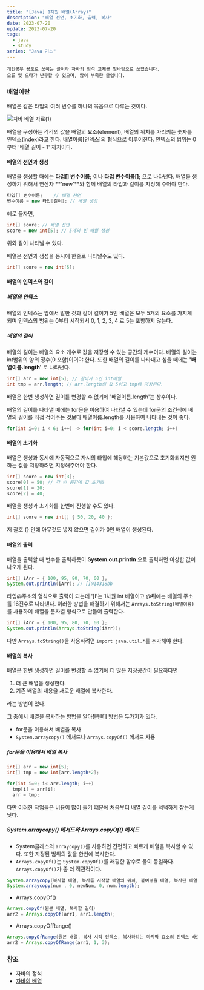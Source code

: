 ```yaml
---
title: "[Java] 1차원 배열(Array)"
description: "배열 선언, 초기화, 출력, 복사"
date: 2023-07-20
update: 2023-07-20
tags:
  - java
  - study
series: "Java 기초"
---
```


```
개인공부 용도로 쓰이는 글이라 자바의 정석 교재를 밑바탕으로 쓰였습니다. 
오류 및 오타가 난무할 수 있으며, 많이 부족한 글입니다.
```

### 배열이란

배열은 같은 타입의 여러 변수를 하나의 묶음으로 다루는 것이다. 

![자바 배열 자료(1)](https://github.com/C0ribo/code-blog/assets/133131980/28708339-6486-4eb0-9567-50514eaed7a9)

배열을 구성하는 각각의 값을 배열의 요소(element), 배열의 위치를 가리키는 숫자를 인덱스(index)라고 한다. 배열이름[인덱스]의 형식으로 이루어진다. 인덱스의 범위는 0부터 '배열 길이 - 1' 까지이다.

#### 배열의 선언과 생성


배열을 생성할 때에는 **타입[] 변수이름;** 이나 **타입 변수이름[];** 으로 나타낸다. 배열을 생성하기 위해서 연산자 **'new'**와 함께 배열의 타입과 길이를 지정해 주어야 한다.
```java
타입[] 변수이름;    // 배열 선언
변수이름 = new 타입[길이]; // 배열 생성
```
예로 들자면,
```java
int[] score; // 배열 선언
score = new int[5]; // 5개의 빈 배열 생성
```

위와 같이 나타낼 수 있다.

배열은 선언과 생성을 동시에 한줄로 나타낼수도 있다.
```java
int[] score = new int[5];
```

#### 배열의 인덱스와 길이

##### 배열의 인덱스

배열의 인덱스는 앞에서 말한 것과 같이 길이가 5인 배열은 모두 5개의 요소를 가지게 되며 인덱스의 범위는 0부터 시작되서 0, 1, 2, 3, 4 로 5는 포함하지 않는다. 


##### 배열의 길이

배열의 길이는 배열의 요소 개수로 값을 저장할 수 있는 공간의 개수이다. 배열의 길이는 int범위의 양의 정수(0 포함)이어야 한다. 또한 배열의 길이를 나타내고 싶을 때에는 **'배열이름.length'** 로 나타낸다.
```java
int[] arr = new int[5]; // 길이가 5인 int배열 
int tmp = arr.length; // arr.length의 값 5이고 tmp에 저장된다.
```

배열은 한번 생성하면 길이를 변경할 수 없기에 '배열이름.length'는 상수이다. 

배열의 길이를 나타낼 때에는 for문을 이용하여 나타낼 수 있는데 for문의 조건식에 배열의 길이를 직접 적어주는 것보다 배열이름.length를 사용하여 나타내는 것이 좋다. 

```java
for(int i=0; i < 6; i++) -> for(int i=0; i < score.length; i++)
```

#### 배열의 초기화

배열은 생성과 동시에 자동적으로 자시의 타입에 해당하는 기본값으로 초기화되지만 원하는 값을 저장하려면 지정해주어야 한다.
```java
int[] score = new int[3];
score[0] = 50; // 각 빈 공간에 값 초기화
score[1] = 20;
score[2] = 40; 
```

배열을 생성과 초기화를 한번에 진행할 수도 있다.
```java
int[] score = new int[] { 50, 20, 40 };
```
저 괄호 {} 안에 아무것도 넣지 않으면 길이가 0인 배열이 생성된다. 

#### 배열의 출력

배열을 출력할 때 변수를 출력하듯이 **System.out.println** 으로 출력하면 이상한 값이 나오게 된다.
```java
int[] iArr = { 100, 95, 80, 70, 60 };
System.out.println(iArr); // [I@14318bb 
```

타입@주소의 형식으로 출력이 되는데 '[I'는 1차원 int 배열이고 @뒤에는 배열의 주소를 16진수로 나타낸다.
이러한 방법을 해결하기 위해서는 `Arrays.toString(배열이름)`를 사용하여 배열을 문자열 형식으로 만들어 출력한다.
```java
int[] iArr = { 100, 95, 80, 70, 60 };
System.out.println(Arrays.toString(iArr));
```

다만 `Arrays.toString()`을 사용하려면 `import java.util.*`를 추가해야 한다.

#### 배열의 복사 

배열은 한번 생성하면 길이를 변경할 수 없기에 더 많은 저장공간이 필요하다면 
1. 더 큰 배열을 생성한다.
2. 기존 배열의 내용을 새로운 배열에 복사한다.   

라는 방법이 있다. 

그 중에서 배열을 복사하는 방법을 알아볼텐데 방법은 두가지가 있다.
- for문을 이용해서 배열을 복사
- `System.arraycopy()` 메서드나 `Arrays.copyOf()` 메서드 사용

##### for문을 이용해서 배열 복사 
```java
int[] arr = new int[5];
int[] tmp = new int[arr.length*2];

for(int i=0; i< arr.length; i++)
  tmp[i] = arr[i];
  arr = tmp; 
```
다만 이러한 작업들은 비용이 많이 들기 떄문에 처음부터 배열 길이를 넉넉하게 잡는게 낫다.

##### System.arraycopy() 메서드와 Arrays.copyOf() 메서드

- System클래스의 `arraycopy()`를 사용하면 간편하고 빠르게 배열을 복사할 수 있다. 또한 지정된 범위의 값을 한번에 복사한다.
- `Arrays.copyOf()`는 `System.copyOf()`를 래핑한 함수로 둘이 동일하다. `Arrays.copyOf()`가 좀 더 직관적이다.

```java
System.arraycopy(복사할 배열, 복사를 시작할 배열의 위치, 붙여넣을 배열, 복사된 배열값들이 붙여질 시작위치, 지정된 길이만큼 값들이 복사)
System.arraycopy(num , 0, newNum, 0, num.length);
```

- Arrays.copyOf()
```java
Arrays.copyOf(원본 배열, 복사할 길이)
arr2 = Arrays.copyOf(arr1, arr1.length);
```

- Arrays.copyOfRange()
```java
Arrays.copyOfRange(원본 배열, 복사 시작 인덱스, 복사하려는 마지막 요소의 인덱스 바로 다음 인덱스);
arr2 = Arrays.copyOfRange(arr1, 1, 3); 
```


### 참조

- 자바의 정석
- [자바의 배열](https://inpa.tistory.com/entry/JAVA-%E2%98%95-%EC%9E%90%EB%B0%94-%EB%B0%B0%EC%97%B4Array-%EB%AC%B8%EB%B2%95-%EC%9D%91%EC%9A%A9-%EC%B4%9D%EC%A0%95%EB%A6%AC)